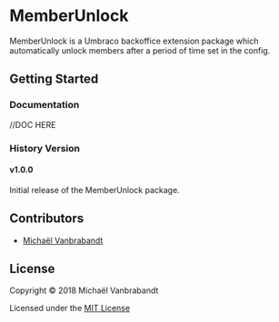 # MemberUnlock

MemberUnlock is a Umbraco backoffice extension package which automatically unlock members after a period of time set in the config.

## Getting Started

### Documentation

//DOC HERE

### History Version

#### v1.0.0

Initial release of the MemberUnlock package.

## Contributors

* [Michaël Vanbrabandt](https://github.com/mivaweb)

## License

Copyright © 2018 Michaël Vanbrabandt

Licensed under the [MIT License](LICENSE.md)

